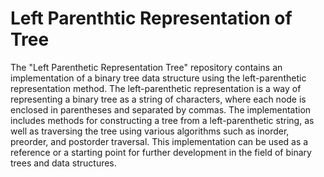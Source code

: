 # Left Parenthtic Representation of Tree #

The "Left Parenthetic Representation Tree" repository contains an implementation of a binary tree data structure using the left-parenthetic representation method. The left-parenthetic representation is a way of representing a binary tree as a string of characters, where each node is enclosed in parentheses and separated by commas. The implementation includes methods for constructing a tree from a left-parenthetic string, as well as traversing the tree using various algorithms such as inorder, preorder, and postorder traversal. This implementation can be used as a reference or a starting point for further development in the field of binary trees and data structures.
